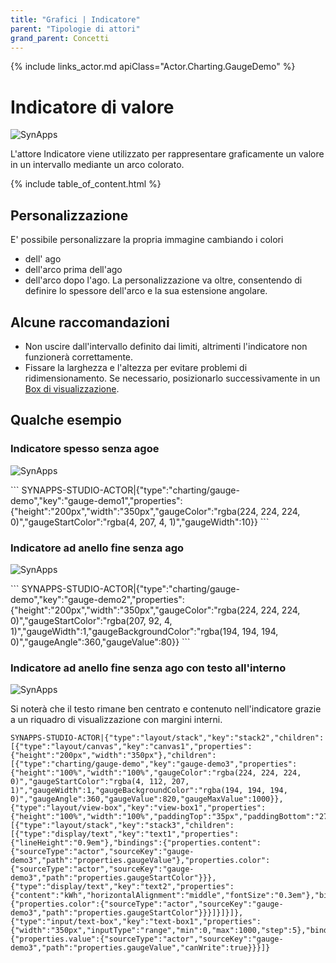 ```yaml
---
title: "Grafici | Indicatore"
parent: "Tipologie di attori"
grand_parent: Concetti
---
```


{% include links_actor.md apiClass="Actor.Charting.GaugeDemo" %}

# Indicatore di valore

![SynApps](../../assets/concepts/actor/charting_gauge/gauge.png)

L'attore Indicatore viene utilizzato per rappresentare graficamente un valore in un intervallo mediante un arco colorato.

{% include table_of_content.html %}

## Personalizzazione

E' possibile personalizzare la propria immagine cambiando i colori
- dell' ago
- dell'arco prima dell'ago
- dell'arco dopo l'ago.
La personalizzazione va oltre, consentendo di definire lo spessore dell'arco e la sua estensione angolare.

## Alcune raccomandazioni

- Non uscire dall'intervallo definito dai limiti, altrimenti l'indicatore non funzionerà correttamente.
- Fissare la larghezza e l'altezza per evitare problemi di ridimensionamento. Se necessario, posizionarlo successivamente in un [Box di visualizzazione](./layout-view-box.md).

## Qualche esempio

### Indicatore spesso senza agoe

<div class="code-example" markdown="1">

![SynApps](../../assets/concepts/actor/charting_gauge/gauge01.png)

</div>
```
SYNAPPS-STUDIO-ACTOR|{"type":"charting/gauge-demo","key":"gauge-demo1","properties":{"height":"200px","width":"350px","gaugeColor":"rgba(224, 224, 224, 0)","gaugeStartColor":"rgba(4, 207, 4, 1)","gaugeWidth":10}}
```

### Indicatore ad anello fine senza ago

<div class="code-example" markdown="1">

![SynApps](../../assets/concepts/actor/charting_gauge/gauge02.png)

</div>
```
SYNAPPS-STUDIO-ACTOR|{"type":"charting/gauge-demo","key":"gauge-demo2","properties":{"height":"200px","width":"350px","gaugeColor":"rgba(224, 224, 224, 0)","gaugeStartColor":"rgba(207, 92, 4, 1)","gaugeWidth":1,"gaugeBackgroundColor":"rgba(194, 194, 194, 0)","gaugeAngle":360,"gaugeValue":80}}
```

### Indicatore ad anello fine senza ago con testo all'interno

<div class="code-example" markdown="1">

![SynApps](../../assets/concepts/actor/charting_gauge/gauge03.gif)

Si noterà che il testo rimane ben centrato e contenuto nell'indicatore grazie a un riquadro di visualizzazione con margini interni.
</div>

```
SYNAPPS-STUDIO-ACTOR|{"type":"layout/stack","key":"stack2","children":[{"type":"layout/canvas","key":"canvas1","properties":{"height":"200px","width":"350px"},"children":[{"type":"charting/gauge-demo","key":"gauge-demo3","properties":{"height":"100%","width":"100%","gaugeColor":"rgba(224, 224, 224, 0)","gaugeStartColor":"rgba(4, 112, 207, 1)","gaugeWidth":1,"gaugeBackgroundColor":"rgba(194, 194, 194, 0)","gaugeAngle":360,"gaugeValue":820,"gaugeMaxValue":1000}},{"type":"layout/view-box","key":"view-box1","properties":{"height":"100%","width":"100%","paddingTop":"35px","paddingBottom":"27px","paddingRight":"115px","paddingLeft":"115px"},"children":[{"type":"layout/stack","key":"stack3","children":[{"type":"display/text","key":"text1","properties":{"lineHeight":"0.9em"},"bindings":{"properties.content":{"sourceType":"actor","sourceKey":"gauge-demo3","path":"properties.gaugeValue"},"properties.color":{"sourceType":"actor","sourceKey":"gauge-demo3","path":"properties.gaugeStartColor"}}},{"type":"display/text","key":"text2","properties":{"content":"kWh","horizontalAlignment":"middle","fontSize":"0.3em"},"bindings":{"properties.color":{"sourceType":"actor","sourceKey":"gauge-demo3","path":"properties.gaugeStartColor"}}}]}]}]},{"type":"input/text-box","key":"text-box1","properties":{"width":"350px","inputType":"range","min":0,"max":1000,"step":5},"bindings":{"properties.value":{"sourceType":"actor","sourceKey":"gauge-demo3","path":"properties.gaugeValue","canWrite":true}}}]}
```
